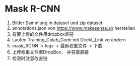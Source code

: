 #  Mask R-CNN
1. Bilder Sammlung in dataset und zip dataset
2. annotations.json von https://www.makesense.ai/ herstellen
3. 有要上传的文件用dropbox直链
4. Laufen Training_Colab_Code mit Direkt_Link verändern
5. mask_RCNN -> logs -> 最新权重文件 -> 下载
6. 上传权重文件至DropBox， 并获取直链
7. 检测时注意改直链
